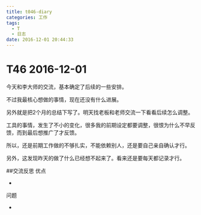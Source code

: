```yaml
---
title: t046-diary
categories: 工作
tags:
  - T
  - 日志
date: 2016-12-01 20:44:33
---
```

# T46 2016-12-01

今天和李大师的交流，基本确定了后续的一些安排。

不过我最核心想做的事情，现在还没有什么进展。

另外就是把2个月的总结下写了。明天找老板和老师交流一下看看后续怎么调整。

工具的事情，发生了不小的变化，很多我的前期设定都要调整，很恨为什么不早反馈，而到最后想推广了才反馈。

所以，还是前期工作做的不够扎实，不能依赖别人，还是要自己亲自确认才行。

另外，这发现昨天的做了什么已经想不起来了。看来还是要每天都记录才行。



##交流反思
优点

-

问题

- 